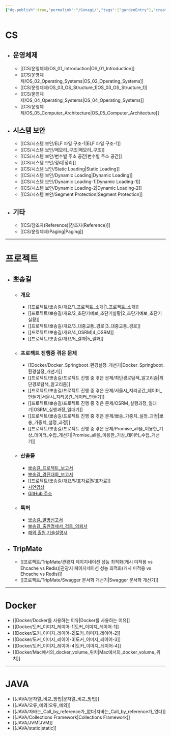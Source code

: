 ```yaml
---
{"dg-publish":true,"permalink":"/Gonagi/","tags":["gardenEntry"],"created":"2025-05-31T14:25:48.663+09:00"}
---
```


# CS
- ## 운영체제
	- [[CS/운영체제/OS_01_Introduction\|OS_01_Introduction]]
	- [[CS/운영체제/OS_02_Operating_Systems\|OS_02_Operating_Systems]]
	- [[CS/운영체제/OS_03_OS_Structure_1\|OS_03_OS_Structure_1]]
	- [[CS/운영체제/OS_04_Operating_Systems\|OS_04_Operating_Systems]]
	- [[CS/운영체제/OS_05_Computer_Architecture\|OS_05_Computer_Architecture]]
- ## 시스템 보안
	- [[CS/시스템 보안/ELF 파일 구조-1\|ELF 파일 구조-1]]
	- [[CS/시스템 보안/메모리_구조\|메모리_구조]]
	- [[CS/시스템 보안/변수별 주소 공간\|변수별 주소 공간]]
	- [[CS/시스템 보안/정리\|정리]]
	- [[CS/시스템 보안/Static Loading\|Static Loading]]
	- [[CS/시스템 보안/Dynamic Loading\|Dynamic Loading]]
	- [[CS/시스템 보안/Dynamic Loading-1\|Dynamic Loading-1]]
	- [[CS/시스템 보안/Dynamic Loading-2\|Dynamic Loading-2]]
	- [[CS/시스템 보안/Segment Protection\|Segment Protection]]
- ## 기타
	- [[CS/참조자(Reference)\|참조자(Reference)]]
	- [[CS/운영체제/Paging\|Paging]]
---
# 프로젝트
- ## 뽀송길
	- ### 개요
		- [[프로젝트/뽀송길/개요/1_프로젝트_소개\|1_프로젝트_소개]]
		- [[프로젝트/뽀송길/개요/2_초단기예보_초단기실황\|2_초단기예보_초단기실황]]
		- [[프로젝트/뽀송길/개요/3_대중교통_경로\|3_대중교통_경로]]
		- [[프로젝트/뽀송길/개요/4_OSRM\|4_OSRM]]
		- [[프로젝트/뽀송길/개요/5_결과\|5_결과]]
	- ### 프로젝트 진행중 겪은 문제
		- [[Docker/Docker_Springboot_환경설정_개선기\|Docker_Springboot_환경설정_개선기]]
		- [[프로젝트/뽀송길/프로젝트 진행 중 겪은 문제/최단경로탐색_알고리즘\|최단경로탐색_알고리즘]]
		- [[프로젝트/뽀송길/프로젝트 진행 중 겪은 문제/서울시_지리공간_데이터_만들기\|서울시_지리공간_데이터_만들기]]
		- [[프로젝트/뽀송길/프로젝트 진행 중 겪은 문제/OSRM_실행과정_일대기\|OSRM_실행과정_일대기]]
		- [[프로젝트/뽀송길/프로젝트 진행 중 겪은 문제/뽀송_가중치_설정_과정\|뽀송_가중치_설정_과정]]
		- [[프로젝트/뽀송길/프로젝트 진행 중 겪은 문제/Promise_all을_이용한_기상_데이터_수집_개선기\|Promise_all을_이용한_기상_데이터_수집_개선기]]
	- ### 산출물
		- [뽀송길_프로젝트_보고서](https://drive.google.com/file/d/1wrz1E6c7A9nHXzTyQL8pcUO7h0W5dfZO/view?usp=sharing)
		- [뽀송길_경진대회_보고서](https://drive.google.com/file/d/1k3UiB7mK23dokLBPTBnj6_33Zd_6Vqqt/view?usp=sharing)
		- [[프로젝트/뽀송길/개요/발표자료\|발표자료]]
		- [시연영상](https://youtu.be/pW2QbOUD66s)
		- [GitHub 주소](https://github.com/Gonagi/pposonggil_v2)
	- ### 특허
		- [뽀송길_발명신고서](https://drive.google.com/file/d/1_fZTv2taQnOpr-6V0mWEHvOHQl5bnMbx/view?usp=sharing)
		- [뽀송길_출원명세서_검토_의뢰서](https://drive.google.com/file/d/1zlzwJs632xbQXTzPHBOILQp1A8I4aWoL/view?usp=drive_link)
		- [해외 출원 기술설명서](https://docs.google.com/presentation/d/1XoxPb5tSyJI2GB6fRGezKFaXICcB3cYN/edit?usp=sharing&ouid=111875955541227552351&rtpof=true&sd=true)
- ## TripMate
	- [[프로젝트/TripMate/관광지 페이지네이션 성능 최적화(캐시 미적용 vs Ehcache vs Redis)\|관광지 페이지네이션 성능 최적화(캐시 미적용 vs Ehcache vs Redis)]]
	- [[프로젝트/TripMate/Swagger 문서화 개선기\|Swagger 문서화 개선기]]
---
# Docker
- [[Docker/Docker를 사용하는 이유\|Docker를 사용하는 이유]]
- [[Docker/도커_이미지_레이어-1\|도커_이미지_레이어-1]]
- [[Docker/도커_이미지_레이어-2\|도커_이미지_레이어-2]]
- [[Docker/도커_이미지_레이어-3\|도커_이미지_레이어-3]]
- [[Docker/도커_이미지_레이어-4\|도커_이미지_레이어-4]]
- [[Docker/Mac에서의_docker_volume_위치\|Mac에서의_docker_volume_위치]]
---
# JAVA
- [[JAVA/문자열_비교_방법\|문자열_비교_방법]]
- [[JAVA/오류_예외\|오류_예외]]
- [[JAVA/자바는_Call_by_reference가_없다\|자바는_Call_by_reference가_없다]]
- [[JAVA/Collections Framework\|Collections Framework]]
- [[JAVA/JVM\|JVM]]
- [[JAVA/static\|static]]